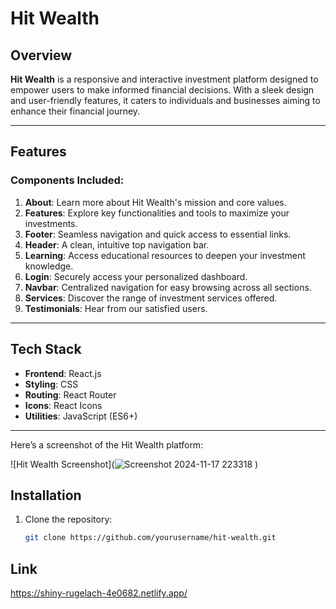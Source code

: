 # Hit Wealth

## Overview

**Hit Wealth** is a responsive and interactive investment platform designed to empower users to make informed financial decisions. With a sleek design and user-friendly features, it caters to individuals and businesses aiming to enhance their financial journey.

---

## Features

### Components Included:

1. **About**: Learn more about Hit Wealth's mission and core values.
2. **Features**: Explore key functionalities and tools to maximize your investments.
3. **Footer**: Seamless navigation and quick access to essential links.
4. **Header**: A clean, intuitive top navigation bar.
5. **Learning**: Access educational resources to deepen your investment knowledge.
6. **Login**: Securely access your personalized dashboard.
7. **Navbar**: Centralized navigation for easy browsing across all sections.
8. **Services**: Discover the range of investment services offered.
9. **Testimonials**: Hear from our satisfied users.

---

## Tech Stack

- **Frontend**: React.js
- **Styling**: CSS
- **Routing**: React Router
- **Icons**: React Icons
- **Utilities**: JavaScript (ES6+)

---
Here’s a screenshot of the Hit Wealth platform:

![Hit Wealth Screenshot](![Screenshot 2024-11-17 223318](https://github.com/user-attachments/assets/17e3099d-afd0-4440-895e-2b1b38792f82)
)

## Installation

1. Clone the repository:

   ```bash
   git clone https://github.com/yourusername/hit-wealth.git

## Link
https://shiny-rugelach-4e0682.netlify.app/
